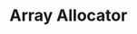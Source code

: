 <!--
title: "Array Allocator"
custom_edit_url: https://github.com/netdata/netdata/edit/master/libnetdata/arrayalloc/README.md
-->

# Array Allocator

